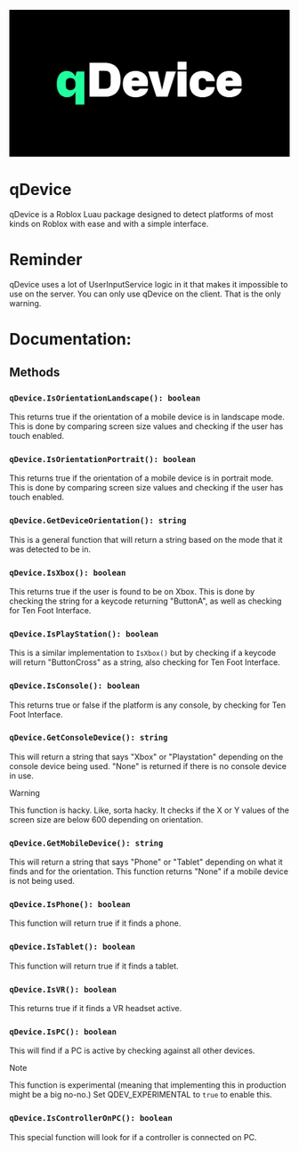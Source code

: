 ![qDevice logo](/assets/qDevice.png)
# qDevice
qDevice is a Roblox Luau package designed to detect platforms of most kinds on Roblox with ease and with a simple interface.

# Reminder
qDevice uses a lot of UserInputService logic in it that makes it impossible to use on the server. You can only use qDevice on the client. That is the only warning.

# Documentation:

## Methods

### `qDevice.IsOrientationLandscape(): boolean`
This returns true if the orientation of a mobile device is in landscape mode. This is done by comparing screen size values and checking if the user has touch enabled.

### `qDevice.IsOrientationPortrait(): boolean`
This returns true if the orientation of a mobile device is in portrait mode. This is done by comparing screen size values and checking if the user has touch enabled.

### `qDevice.GetDeviceOrientation(): string`
This is a general function that will return a string based on the mode that it was detected to be in.

### `qDevice.IsXbox(): boolean`
This returns true if the user is found to be on Xbox. This is done by checking the string for a keycode returning "ButtonA", as well as checking for Ten Foot Interface.

### `qDevice.IsPlayStation(): boolean`
This is a similar implementation to `IsXbox()` but by checking if a keycode will return "ButtonCross" as a string, also checking for Ten Foot Interface.

### `qDevice.IsConsole(): boolean`
This returns true or false if the platform is any console, by checking for Ten Foot Interface.

### `qDevice.GetConsoleDevice(): string`
This will return a string that says "Xbox" or "Playstation" depending on the console device being used. "None" is returned if there is no console device in use.

> [!WARNING]
> This function is hacky. Like, sorta hacky. It checks if the X or Y values of the screen size are below 600 depending on orientation.
> 

### `qDevice.GetMobileDevice(): string`
This will return a string that says "Phone" or "Tablet" depending on what it finds and for the orientation. This function returns "None" if a mobile device is not being used.

### `qDevice.IsPhone(): boolean`
This function will return true if it finds a phone.

### `qDevice.IsTablet(): boolean`
This function will return true if it finds a tablet.

### `qDevice.IsVR(): boolean`
This returns true if it finds a VR headset active.

### `qDevice.IsPC(): boolean`
This will find if a PC is active by checking against all other devices.

> [!NOTE]
> This function is experimental (meaning that implementing this in production might be a big no-no.) Set QDEV_EXPERIMENTAL to `true` to enable this.
### `qDevice.IsControllerOnPC(): boolean`
This special function will look for if a controller is connected on PC.
